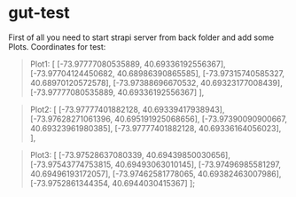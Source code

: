 # gut-test
First of all you need to start strapi server from back folder and add some Plots.
Coordinates for test:
>Plot1:
[
[-73.97777080535889, 40.69336192556367],
[-73.97704124450682, 40.68986390865585],
[-73.97315740585327, 40.68970120572578],
[-73.97388696670532, 40.69323177008439],
[-73.97777080535889, 40.69336192556367]
],

>Plot2:
[
[-73.97777401882128, 40.69339417938943],
[-73.97628271061396, 40.695191925068656],
[-73.97390090900667, 40.69323961980385],
[-73.97777401882128, 40.69336164056023],
],

>Plot3:
[
[-73.97528637080339, 40.69439850030656],
[-73.97543774753815, 40.69493063010145],
[-73.97496985581297, 40.69496193172057],
[-73.97462581778065, 40.69382463007986],
[-73.9752861344354, 40.6944030415367]
];
